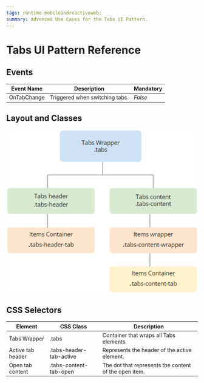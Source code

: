 ```yaml
---
tags: runtime-mobileandreactiveweb;  
summary: Advanced Use Cases for the Tabs UI Pattern.
---
```


# Tabs UI Pattern Reference

## Events

**Event Name** |  **Description** |  **Mandatory**  
---|---|---  
OnTabChange  |  Triggered when switching tabs.  |  _False_  

## Layout and Classes

![](images/Tabs_layout.png)

## CSS Selectors

**Element** |  **CSS Class** |  **Description**  
---|---| ---
Tabs Wrapper  |  .tabs  |  Container that wraps all Tabs elements.  
Active tab header  |  .tabs-header-tab-active  |  Represents the header of the active element.  
Open tab content  |  .tabs-content-tab-open  |  The dot that represents the content of the open item. 

